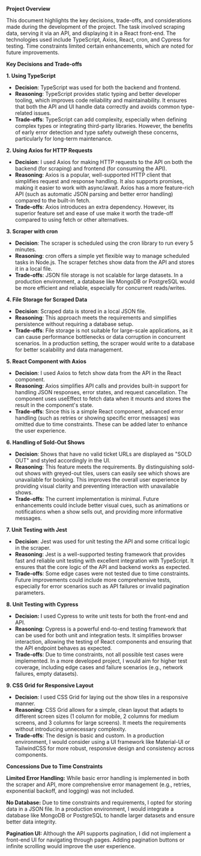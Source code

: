 **Project Overview**

This document highlights the key decisions, trade-offs, and considerations made during the development of the project. The task involved scraping data, serving it via an API, and displaying it in a React front-end. The technologies used include TypeScript, Axios, React, cron, and Cypress for testing. Time constraints limited certain enhancements, which are noted for future improvements.

**Key Decisions and Trade-offs**

**1. Using TypeScript**

- **Decision**: TypeScript was used for both the backend and frontend.
- **Reasoning**: TypeScript provides static typing and better developer tooling, which improves code reliability and maintainability. It ensures that both the API and UI handle data correctly and avoids common type-related issues.
- **Trade-offs**: TypeScript can add complexity, especially when defining complex types or integrating third-party libraries. However, the benefits of early error detection and type safety outweigh these concerns, particularly for long-term maintenance.

**2. Using Axios for HTTP Requests**

- **Decision**: I used Axios for making HTTP requests to the API on both the backend (for scraping) and frontend (for consuming the API).
- **Reasoning**: Axios is a popular, well-supported HTTP client that simplifies request and response handling. It also supports promises, making it easier to work with async/await. Axios has a more feature-rich API (such as automatic JSON parsing and better error handling) compared to the built-in fetch.
- **Trade-offs**: Axios introduces an extra dependency. However, its superior feature set and ease of use make it worth the trade-off compared to using fetch or other alternatives.

**3. Scraper with cron**

- **Decision**: The scraper is scheduled using the cron library to run every 5 minutes.
- **Reasoning**: cron offers a simple yet flexible way to manage scheduled tasks in Node.js. The scraper fetches show data from the API and stores it in a local file.
- **Trade-offs**: JSON file storage is not scalable for large datasets. In a production environment, a database like MongoDB or PostgreSQL would be more efficient and reliable, especially for concurrent reads/writes.

**4. File Storage for Scraped Data**

- **Decision**: Scraped data is stored in a local JSON file.
- **Reasoning**: This approach meets the requirements and simplifies persistence without requiring a database setup. 
- **Trade-offs**: File storage is not suitable for large-scale applications, as it can cause performance bottlenecks or data corruption in concurrent scenarios. In a production setting, the scraper would write to a database for better scalability and data management.

**5. React Component with Axios**

- **Decision**: I used Axios to fetch show data from the API in the React component.
- **Reasoning**: Axios simplifies API calls and provides built-in support for handling JSON responses, error states, and request cancellation. The component uses useEffect to fetch data when it mounts and stores the result in the component's state.
- **Trade-offs**: Since this is a simple React component, advanced error handling (such as retries or showing specific error messages) was omitted due to time constraints. These can be added later to enhance the user experience.

**6. Handling of Sold-Out Shows**

- **Decision**: Shows that have no valid ticket URLs are displayed as "SOLD OUT" and styled accordingly in the UI.
- **Reasoning**: This feature meets the requirements. By distinguishing sold-out shows with greyed-out tiles, users can easily see which shows are unavailable for booking. This improves the overall user experience by providing visual clarity and preventing interaction with unavailable shows.
- **Trade-offs**: The current implementation is minimal. Future enhancements could include better visual cues, such as animations or notifications when a show sells out, and providing more informative messages.

**7. Unit Testing with Jest**

- **Decision**: Jest was used for unit testing the API and some critical logic in the scraper.
- **Reasoning**: Jest is a well-supported testing framework that provides fast and reliable unit testing with excellent integration with TypeScript. It ensures that the core logic of the API and backend works as expected.
- **Trade-offs**: Some edge cases were not tested due to time constraints. Future improvements could include more comprehensive tests, especially for error scenarios such as API failures or invalid pagination parameters.

**8. Unit Testing with Cypress**

- **Decision:** I used Cypress to write unit tests for both the front-end and API.
- **Reasoning**: Cypress is a powerful end-to-end testing framework that can be used for both unit and integration tests. It simplifies browser interaction, allowing the testing of React components and ensuring that the API endpoint behaves as expected.
- **Trade-offs**: Due to time constraints, not all possible test cases were implemented. In a more developed project, I would aim for higher test coverage, including edge cases and failure scenarios (e.g., network failures, empty datasets).

**9. CSS Grid for Responsive Layout**

- **Decision**: I used CSS Grid for laying out the show tiles in a responsive manner.
- **Reasoning**: CSS Grid allows for a simple, clean layout that adapts to different screen sizes (1 column for mobile, 2 columns for medium screens, and 3 columns for large screens). It meets the requirements without introducing unnecessary complexity.
- **Trade-offs**: The design is basic and custom. In a production environment, I would consider using a UI framework like Material-UI or TailwindCSS for more robust, responsive design and consistency across components.

**Concessions Due to Time Constraints**

**Limited Error Handling:**
While basic error handling is implemented in both the scraper and API, more comprehensive error management (e.g., retries, exponential backoff, and logging) was not included.

**No Database:**
Due to time constraints and requirements, I opted for storing data in a JSON file. In a production environment, I would integrate a database like MongoDB or PostgreSQL to handle larger datasets and ensure better data integrity.

**Pagination UI:**
Although the API supports pagination, I did not implement a front-end UI for navigating through pages. Adding pagination buttons or infinite scrolling would improve the user experience.

